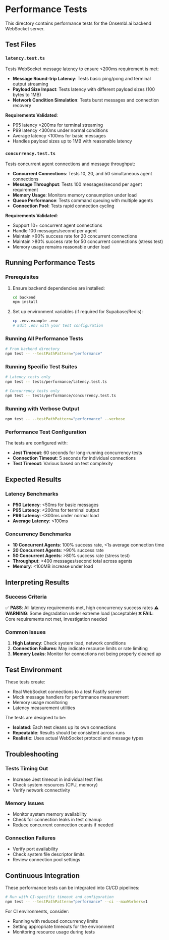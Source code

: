 # Performance Tests

This directory contains performance tests for the Onsembl.ai backend WebSocket server.

## Test Files

### `latency.test.ts`
Tests WebSocket message latency to ensure <200ms requirement is met:

- **Message Round-trip Latency**: Tests basic ping/pong and terminal output streaming
- **Payload Size Impact**: Tests latency with different payload sizes (100 bytes to 1MB)
- **Network Condition Simulation**: Tests burst messages and connection recovery

**Requirements Validated**:
- P95 latency <200ms for terminal streaming
- P99 latency <300ms under normal conditions
- Average latency <100ms for basic messages
- Handles payload sizes up to 1MB with reasonable latency

### `concurrency.test.ts`
Tests concurrent agent connections and message throughput:

- **Concurrent Connections**: Tests 10, 20, and 50 simultaneous agent connections
- **Message Throughput**: Tests 100 messages/second per agent requirement
- **Memory Usage**: Monitors memory consumption under load
- **Queue Performance**: Tests command queuing with multiple agents
- **Connection Pool**: Tests rapid connection cycling

**Requirements Validated**:
- Support 10+ concurrent agent connections
- Handle 100 messages/second per agent
- Maintain >90% success rate for 20 concurrent connections
- Maintain >80% success rate for 50 concurrent connections (stress test)
- Memory usage remains reasonable under load

## Running Performance Tests

### Prerequisites
1. Ensure backend dependencies are installed:
   ```bash
   cd backend
   npm install
   ```

2. Set up environment variables (if required for Supabase/Redis):
   ```bash
   cp .env.example .env
   # Edit .env with your test configuration
   ```

### Running All Performance Tests
```bash
# From backend directory
npm test -- --testPathPattern="performance"
```

### Running Specific Test Suites
```bash
# Latency tests only
npm test -- tests/performance/latency.test.ts

# Concurrency tests only
npm test -- tests/performance/concurrency.test.ts
```

### Running with Verbose Output
```bash
npm test -- --testPathPattern="performance" --verbose
```

### Performance Test Configuration

The tests are configured with:
- **Jest Timeout**: 60 seconds for long-running concurrency tests
- **Connection Timeout**: 5 seconds for individual connections
- **Test Timeout**: Various based on test complexity

## Expected Results

### Latency Benchmarks
- **P50 Latency**: <50ms for basic messages
- **P95 Latency**: <200ms for terminal output
- **P99 Latency**: <300ms under normal load
- **Average Latency**: <100ms

### Concurrency Benchmarks
- **10 Concurrent Agents**: 100% success rate, <1s average connection time
- **20 Concurrent Agents**: >90% success rate
- **50 Concurrent Agents**: >80% success rate (stress test)
- **Throughput**: >400 messages/second total across agents
- **Memory**: <100MB increase under load

## Interpreting Results

### Success Criteria
✅ **PASS**: All latency requirements met, high concurrency success rates
⚠️ **WARNING**: Some degradation under extreme load (acceptable)
❌ **FAIL**: Core requirements not met, investigation needed

### Common Issues
1. **High Latency**: Check system load, network conditions
2. **Connection Failures**: May indicate resource limits or rate limiting
3. **Memory Leaks**: Monitor for connections not being properly cleaned up

## Test Environment

These tests create:
- Real WebSocket connections to a test Fastify server
- Mock message handlers for performance measurement
- Memory usage monitoring
- Latency measurement utilities

The tests are designed to be:
- **Isolated**: Each test cleans up its own connections
- **Repeatable**: Results should be consistent across runs
- **Realistic**: Uses actual WebSocket protocol and message types

## Troubleshooting

### Tests Timing Out
- Increase Jest timeout in individual test files
- Check system resources (CPU, memory)
- Verify network connectivity

### Memory Issues
- Monitor system memory availability
- Check for connection leaks in test cleanup
- Reduce concurrent connection counts if needed

### Connection Failures
- Verify port availability
- Check system file descriptor limits
- Review connection pool settings

## Continuous Integration

These performance tests can be integrated into CI/CD pipelines:

```bash
# Run with CI-specific timeout and configuration
npm test -- --testPathPattern="performance" --ci --maxWorkers=1
```

For CI environments, consider:
- Running with reduced concurrency limits
- Setting appropriate timeouts for the environment
- Monitoring resource usage during tests